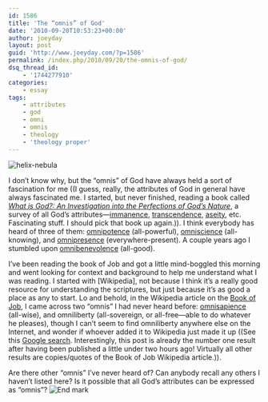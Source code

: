 ```yaml
---
id: 1586
title: 'The “omnis” of God'
date: '2010-09-20T10:53:23+00:00'
author: joeyday
layout: post
guid: 'http://www.joeyday.com/?p=1586'
permalink: /index.php/2010/09/20/the-omnis-of-god/
dsq_thread_id:
    - '1744277910'
categories:
    - essay
tags:
    - attributes
    - god
    - omni
    - omnis
    - theology
    - 'theology proper'
---
```


![](http://joeyday.com/wp-content/uploads/2010/09/helix-nebula-150x150.jpg "helix-nebula")

I don’t know why, but the “omnis” of God have always held a sort of fascination for me ((I guess, really, the attributes of God in general have always fascinated me. I started, but never finished, reading a book called <cite>[What is God?: An Investigation into the Perfections of God’s Nature](http://amzn.com/1845502280/?tag=joeyday-20)</cite>, a survey of all God’s attributes—[immanence](http://en.wikipedia.org/wiki/Immanence), [transcendence](http://en.wikipedia.org/wiki/Transcendence_%28religion%29), [aseity](http://en.wikipedia.org/wiki/Aseity), etc. Fascinating stuff. I should pick that book up again.)). I think everybody has heard of three of them: [omnipotence](http://en.wikipedia.org/wiki/Omnipotence) (all-powerful), [omniscience](http://en.wikipedia.org/wiki/Omniscience) (all-knowing), and [omnipresence](http://en.wikipedia.org/wiki/Omnipresence) (everywhere-present). A couple years ago I stumbled upon [omnibenevolence](http://en.wikipedia.org/wiki/Omnibenevolence) (all-good).

I’ve been reading the book of Job and got a little mind-boggled this morning and went looking for context and background to help me understand what I was reading. I started with \[Wikipedia\], not because I think it’s a really good resource for understanding the scriptures, but just because it’s as good a place as any to start. Lo and behold, in the Wikipedia article on the [Book of Job](http://en.wikipedia.org/wiki/Book_of_Job), I came across two “omnis” I had never heard before: [omnisapience](http://www.theopedia.com/Wisdom_of_God) (all-wise), and omniliberty (all-sovereign, or all-free—able to do whatever he pleases), though I can’t seem to find omniliberty anywhere else on the Internet, and wonder if whoever added it to Wikipedia just made it up ((See this [Google search](http://www.google.com/search?q=%22omniliberty%22). Interestingly, this post is already the number one result after having been published a little under two hours ago! Virtually all other results are copies/quotes of the Book of Job Wikipedia article.)).

Are there other “omnis” I’ve never heard of? Can anybody recall any others I haven’t listed here? Is it possible that all God’s attributes can be expressed as “omnis”? ![](http://joeyday.com/wp-content/uploads/2009/08/endmark.png "End mark")